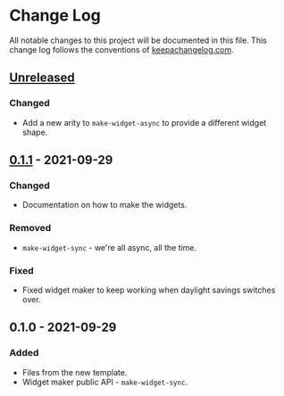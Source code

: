 # Change Log
All notable changes to this project will be documented in this file. This change log follows the conventions of [keepachangelog.com](http://keepachangelog.com/).

## [Unreleased]
### Changed
- Add a new arity to `make-widget-async` to provide a different widget shape.

## [0.1.1] - 2021-09-29
### Changed
- Documentation on how to make the widgets.

### Removed
- `make-widget-sync` - we're all async, all the time.

### Fixed
- Fixed widget maker to keep working when daylight savings switches over.

## 0.1.0 - 2021-09-29
### Added
- Files from the new template.
- Widget maker public API - `make-widget-sync`.

[Unreleased]: https://github.com/learn-clj/core/compare/0.1.1...HEAD
[0.1.1]: https://github.com/learn-clj/core/compare/0.1.0...0.1.1
